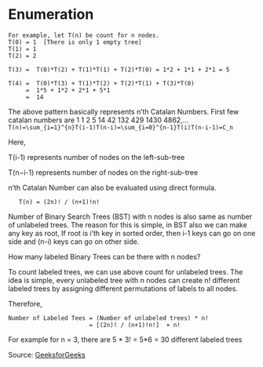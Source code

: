 # Enumeration

```
For example, let T(n) be count for n nodes.
T(0) = 1  [There is only 1 empty tree]
T(1) = 1
T(2) = 2

T(3) =  T(0)*T(2) + T(1)*T(1) + T(2)*T(0) = 1*2 + 1*1 + 2*1 = 5

T(4) =  T(0)*T(3) + T(1)*T(2) + T(2)*T(1) + T(3)*T(0)
     =  1*5 + 1*2 + 2*1 + 5*1 
     =  14 
```


The above pattern basically represents n’th Catalan Numbers. First few catalan numbers are 1 1 2 5 14 42 132 429 1430 4862,…
```T(n)=\sum_{i=1}^{n}T(i-1)T(n-i)=\sum_{i=0}^{n-1}T(i)T(n-i-1)=C_n```

Here,

T(i-1) represents number of nodes on the left-sub-tree

T(n−i-1) represents number of nodes on the right-sub-tree

n’th Catalan Number can also be evaluated using direct formula.

```
   T(n) = (2n)! / (n+1)!n!
```

Number of Binary Search Trees (BST) with n nodes is also same as number of unlabeled trees. The reason for this is simple, in BST also we can make any key as root, If root is i’th key in sorted order, then i-1 keys can go on one side and (n-i) keys can go on other side.

How many labeled Binary Trees can be there with n nodes?

To count labeled trees, we can use above count for unlabeled trees. The idea is simple, every unlabeled tree with n nodes can create n! different labeled trees by assigning different permutations of labels to all nodes.

Therefore,

```
Number of Labeled Tees = (Number of unlabeled trees) * n!
                       = [(2n)! / (n+1)!n!]  × n!
```
                       
For example for n = 3, there are 5 * 3! = 5*6 = 30 different labeled trees

Source: [GeeksforGeeks](https://www.geeksforgeeks.org/enumeration-of-binary-trees/)
